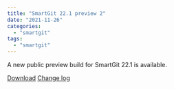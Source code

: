 ```yaml
---
title: "SmartGit 22.1 preview 2"
date: "2021-11-26"
categories: 
  - "smartgit"
tags: 
  - "smartgit"
---
```


A new public preview build for SmartGit 22.1 is available.

[Download](http://www.syntevo.com/smartgit/preview) [Change log](http://www.syntevo.com/smartgit/changelog-eap.txt)

